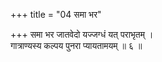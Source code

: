 +++
title = "04 समा भर"

+++
समा भर जातवेदो यज्जग्धं यत् पराभृतम् ।  
गात्राण्यस्य कल्पय पुनरा प्यायतामयम् ॥ ६ ॥